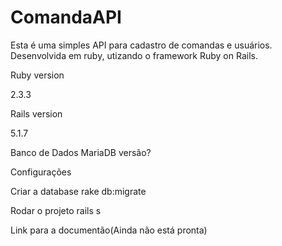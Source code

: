 # ComandaAPI

Esta é uma simples API para cadastro de comandas e usuários. Desenvolvida em ruby, utizando o framework Ruby on Rails.

Ruby version

2.3.3

Rails version

5.1.7

Banco de Dados
MariaDB
versão?

Configurações

Criar a database
rake db:migrate

Rodar o projeto
rails s

Link para a documentão(Ainda não está pronta)

